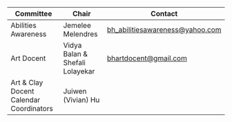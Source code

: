 |Committee | Chair | Contact |
|----------|-------|--------|
|Abilities Awareness| Jemelee Melendres | bh_abilitiesawareness@yahoo.com |
|Art Docent | Vidya Balan &  Shefali Lolayekar | bhartdocent@gmail.com |
|  Art & Clay Docent Calendar Coordinators |  Juiwen (Vivian) Hu ||

